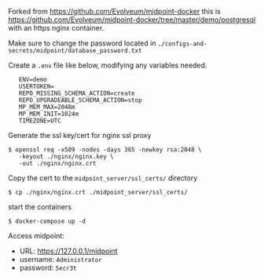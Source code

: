 Forked from https://github.com/Evolveum/midpoint-docker this is https://github.com/Evolveum/midpoint-docker/tree/master/demo/postgresql with an https nginx container.

Make sure to change the password located in `./configs-and-secrets/midpoint/database_password.txt`

Create a `.env` file like below, modifying any variables needed.

```# These parameters can be overridden by setting environment variables before calling docker-compose up
   ENV=demo
   USERTOKEN=
   REPO_MISSING_SCHEMA_ACTION=create
   REPO_UPGRADEABLE_SCHEMA_ACTION=stop
   MP_MEM_MAX=2048m
   MP_MEM_INIT=1024m
   TIMEZONE=UTC
```
Generate the ssl key/cert for nginx ssl proxy
```
$ openssl req -x509 -nodes -days 365 -newkey rsa:2048 \
   -keyout ./nginx/nginx.key \
   -out ./nginx/nginx.crt
```
Copy the cert to the `midpoint_server/ssl_certs/` directory
```
$ cp ./nginx/nginx.crt ./midpoint_server/ssl_certs/
```

start the containers

`$ docker-compose up -d`

Access midpoint: 

* URL: https://127.0.0.1/midpoint
* username: `Administrator`
* password: `5ecr3t`
